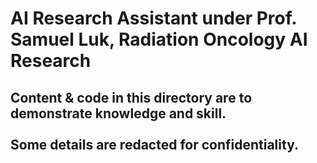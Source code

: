 # AI Research Assistant under Prof. Samuel Luk, Radiation Oncology AI Research
## Content & code in this directory are to demonstrate knowledge and skill. <br> <br> Some details are redacted for confidentiality. 
